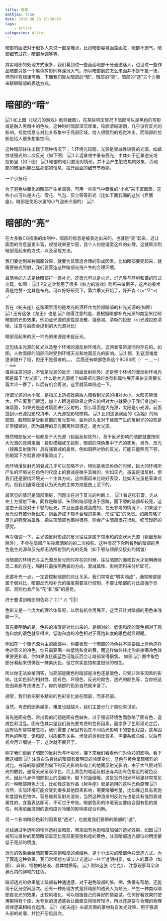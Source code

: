 ```yaml
---
title: 暗部
mathjax: true
date: 2019-06-20 15:34:16
tags:
    - Artist
categories: Artist
---
```

暗部的画法对于很多人来说一直是难点，比如暗部容易画焦画脏，暗部不透气，暗部细节过花，暗部单调等等。

其实暗部的处理方式很多，我们看到过一些画面暗部十分通透迷人，也见过一些作品暗部只是一个黑色剪影同样深沉大气。所以暗部到底怎么来画并不是千篇一律，但同样有规律可循，下面我们就从暗部的“暗”、暗部的“亮”、暗部的“透”三个方面来聊聊暗部的表达方式。
# 暗部的“暗”
![1](/images/DDC/shade/1.jpg)
如上图（《权力的游戏》剧照截图），在某些特定情况下暗部可以是黑色的剪影或是融入黑暗中的色块，这种时的暗部深沉厚重，轮廓清晰硬朗，几乎没有反光的影响，视觉信息与对比关系集中于亮部区域，给人很强烈的视觉冲击，而暗部的剪影也给人很多想象空间。

这种暗部往往出现于两种情况下：
1.环境光较弱，光源是衰减性较强的光源，如蜡烛或强光的二次反光（如下图）
![1](/images/DDC/shade/2.jpg)
2.远景或中景有强光，主体处于近景逆光或投影里（如下图）
![1](/images/DDC/shade/3.jpg)
暗部的暗只要用对情形，并不会产生脏或焦的效果，而暗部的概括也能凸显亮部的信息，拉开画面的细节节奏感。

一个小技巧：

为了避免块面化的暗部产生单调感，可用一些空气中飘散的“小点”来丰富画面，这些小点可以是火花、雪花、气泡、灰尘等等形式（比如下面我画的这张《巨蟹座》，暗部是使用水里的小气泡来点缀的）
![1](/images/DDC/shade/4.jpg)
# 暗部的“亮”

在大多数CG插画的绘制中，暗部的信息是被表达出来的，也就是“亮”起来，这让画面的信息量更丰富，视觉效果更华丽，我个人的是偏爱这样的处理，这就牵涉到暗部亮起来的方式，以及呈现方法。

我们要达到某种画面效果，就要为其营造合理的形成因素。比如暗部要亮起来，就需要被光照射，我们要营造这种暗部光线产生的合理环境。

最简单的方式是给暗部打一盏补光，这盏光可以是火光、灯光等与环境和谐的形式出现，如图：
![1](/images/DDC/shade/5.jpg)
PS:这次我用了很多《权力的游戏》剧照来做例子，这片的美术真是绝赞～尤其是布光，可以好好研究下，第六季又开始了，好开森ヾ(=^▽^=)ノ

我在《蛇夫座》这张画里用的是发光的酒杯作为脸部暗部的补光光源的(如图）
![1](/images/DDC/shade/6.jpg)
还有这张《龙王》也是
![1](/images/DDC/shade/7.jpg)
值得注意的是，要根据暗部补光光源的类型来绘制暗部的光影效果，例如点光源的属性是发散、强衰减、清晰的投影（小光源投影清晰，注意与后面会提到的大光源对比）

暗部亮起来的另一种光的来源是来自反光。

这包括主光源的反光以及整个环境的漫反射环境光，这两者常常是同时存在的。如图，人物面部的暗部同时受到环境天光和地面反光的影响。
![1](/images/DDC/shade/8.jpg)
额，到这里难度逐渐提升了哦，但还不是最难的。。。
后面还有暗部色彩这个BOSS呢（╯－＿－）╯╧╧   
值得注意的是，不管是光源的反光（镜面反射除外）还是整个环境的漫反射环境光都是属于“大光源”，什么是大光源呢？如果把光源的类型和属性展开来讲又需要长篇大论一番了，以后有机会再说，这里就简单描述一下。

所谓光源的大小呢，是指加上透视效果后人眼看到光源的相对大小。太阳实际很大，但它离我们很远，加上人眼透视效果之后它的相对大小就要小于我们身边的一堵墙面，如果光是通过墙面进行反射的，那么墙面是大光源，太阳是小光源。前面提到小光源投影较清晰，大光源投影较模糊。
![1](/images/DDC/shade/9.jpg)
比如这张我画的《莲姬》的局部图，脸颊就是受到肩部的反光影响，鬓角的头发对于脸颊产生的反射光的投影是非常模糊的，因为肩胛的反光面离脸部很近，是大光源。

既然暗部反光一般都属于大光源（镜面反射除外），基于反光影响的暗部就要按照大光源的效果来画：投影模糊或无投影，暗部的深色集中于光的死角。另外，反光（镜面反射除外）具有强衰减的属性，例如肩胛对脸的反光，可能只能照亮下颚，到眼窝下方就衰减得很暗淡了。

而环境漫反射光的衰减几乎可以忽略不计，特别是表现角色的时候，巨大的环境所产生的环境光在角色的尺度上的衰减是微乎其微的，例如天光。虽说是漫反射，但我们还是要给环境光一个主体方向，这样画起来比较好表现，比如天光虽是笼罩式的，但我们通常还是认为天光的主体方向是由上至下的。

最常见的情况是暗部画脏，问题出在对于反光的判断上。
![1](/images/DDC/shade/10.jpg)
看这张石膏，光从左上方投射下来，同样是暗部，头顶的暗部隐没于黑暗，而下颚的暗部却较亮，这是由于肩膀对于下颚的反光，并且迅速衰减造成的，在无参考的情况下，如果这个反光没有被分析出来，则会造成下颚不合理的焦黑，形成“脏”的感觉。如果忽略了反光的强衰减属性，把头顶暗部也画得很亮，则会产生暗部很花很乱，细节琐碎的感觉。

再次强调一下，主光源反射形成的反光往往是属于较柔和的面状大光源（镜面反射除外），不会在暗部产生轮廓清晰的的二次投影。这种情况下你所看到的暗部的黑色是主光源和反光都无法照射到的光的死角（如下颚与颈部交接处的褶皱）

当暗部的环境光与主光源反射光同时存在的时候，往往暗部的面积较大才能明确体现二者的存在，届时只需按照两者的方向、衰减属性、影响面积来分析即可。

还要补充一点，一定要控制暗部的对比关系，我们常常说“明实暗虚”，通常暗部是属于弱对比，暗部反光和补光的强度需要进行控制，不要让暗部的对比度强于亮部，否则也会产生“花”和“脏”的感觉。


终于要讲到暗部的色彩了  Σ( ° △ °|||)︴

色彩又是一个庞大的理论体系呀，以后有机会再展开，这里只针对暗部的用色来浅聊一下。

首先要明确的是，色彩的冷暖是对比出来的、是相对的。低饱和度的暖色相对于高饱和度的暖色就显得冷，低饱和度的冷色相对于高饱和度的暖色就显得暖。

例如在一个暖光源为主的画面中，你要表现一个暗部的冷色并不需要画上蓝色这样绝对意义的冷色，你只需要画一抹低饱和度的黄，而这样做往往比你直接画冷色效果要更和谐，你如果直接画蓝色可能反而会让暗部显得很焦。
如图
![1](/images/DDC/shade/11.jpg)
图中取色部分看起来仿佛是一抹紫灰色，但它其实是饱和度很低的橙色。

所以你无法直接回答，当亮部是暖色时暗部是冷色还是暖色，它受非常多因素的影响，比如色彩的相对性、固有色、环境色、反光的颜色、透光的颜色等，当你把这些因素都考虑进去了，你的暗部的色彩自然就丰富了。

通常，我们会把更多精彩的色彩变化放在暗部，而非亮部。

当然，考虑的因素越多，难度也就越大，我们主要分几个类别来讨论。

首先是固有色。常出现的问题是固有色缺失，过于强调环境色而忽略了固有色，造成色彩混乱。固有色其实是我们首先要考虑的色彩因素，而学多了色彩理论之后，固有色却常常被忽视，我们需要了解固有色在不同色光影响下的变化程度，这与固有色的明度、饱和度、材质都有关系，涉及的类别比较多，需要系统总结，以后有机会再详细说一下，这次就不展开了。

刚才我们谈到了暗部的反射光与环境光，接下来我们看看他们对色彩的影响。看下面这幅图
![1](/images/DDC/shade/12.jpg)
注意白马身体的暗部有着明显的冷暖变化，蓝色与黄色呈现强烈的对比，白马的暗部受到向下的天光影响和向上的地面反射光影响，由于大气层对阳光的散射，通常天光呈现冷色，而土黄色的地面反射出与其固有色接近的暖色反光，因此马身体暗部朝上的面偏冷，超下的面偏暖。这是室外阳光环境里非常常见的一种暗部用色方法，比如我这张作品《射手座》就是运用的这种光色原理
![1](/images/DDC/shade/13.jpg)
当然，实际环境可能会受到很多其他因素影响，需要精细考量，比如靠近具有高饱和度固有色物体，容易被其反射光渲染，当然这种渲染的反射光也是具有强烈衰减属性的，含蓄表达即可，不可过于夸张。暗部色彩的冷暖表达要结合固有色的属性，利用前面提到的饱和度对冷暖的影响来综合判断。


另一个影响暗部色彩的因素是“透光”，也就是我们要聊的暗部的“透”。

光线通过半透明的物体透射进暗部，带来固有色饱和度加强的透光效果，如图
![1](/images/DDC/shade/14.jpg)
被阳光直射的葡萄暗部呈现比亮部更高饱和度的黄色，注意暗部透光部位的明度要低于亮部的明度。

透光的效果会给暗部带来高饱和度的点缀色，是十分出彩的暗部色彩营造方式。为了营造这种效果，我们常常想方设法让光透过一些半透明材质，如：人的耳朵（如图）、鼻翼、怪物的粘液、晶体材质等。
![1](/images/DDC/shade/15.jpg)
例如这张《恰克》， 注意观察耳朵和鼻孔内的鲜艳的红色。

暗部透光的效果能让暗部有种通透感，对于避免暗部的脏、糊、焦很有帮助，还能用于区分空间层次。还有一种处理方式是将暗部的透光人为夸张，产生一种类似暗部自发光的效果，比较风格化，可以根据自己的喜好酌情尝试。任何好看效果的使用都得有个度，太夸张的通透感会让画面显得琐碎轻浮，所以还是要与合理的物理规律逻辑相结合运用。
![1](/images/DDC/shade/16.jpg)
《蛇夫座》头部后面的景物有自发光效果，用于强调头部的轮廓，并拉开前后层次。